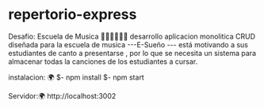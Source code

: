 # repertorio-express
Desafio:
Escuela de Musica  🎵🎹🎵🧡🤎💜
desarrollo aplicacion monolitica CRUD diseñada  para la escuela de musica ---E-Sueño --- 
está motivando a sus estudiantes de canto a presentarse , por lo que se necesita un sistema
para almacenar todas la canciones de los estudiantes a cursar.

instalacion:  🌍
$- npm install
$- npm start 

Servidor:🌍
http://localhost:3002



